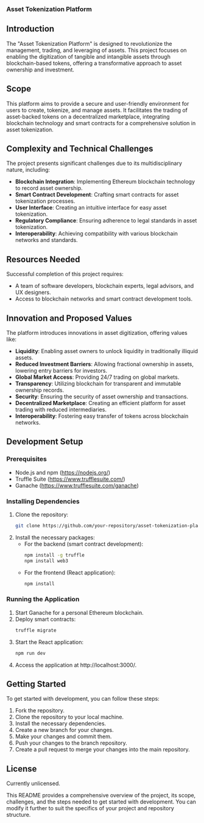 ### Asset Tokenization Platform

## Introduction
The "Asset Tokenization Platform" is designed to revolutionize the management, trading, and leveraging of assets. This project focuses on enabling the digitization of tangible and intangible assets through blockchain-based tokens, offering a transformative approach to asset ownership and investment.

## Scope
This platform aims to provide a secure and user-friendly environment for users to create, tokenize, and manage assets. It facilitates the trading of asset-backed tokens on a decentralized marketplace, integrating blockchain technology and smart contracts for a comprehensive solution in asset tokenization.

## Complexity and Technical Challenges
The project presents significant challenges due to its multidisciplinary nature, including:
- **Blockchain Integration**: Implementing Ethereum blockchain technology to record asset ownership.
- **Smart Contract Development**: Crafting smart contracts for asset tokenization processes.
- **User Interface**: Creating an intuitive interface for easy asset tokenization.
- **Regulatory Compliance**: Ensuring adherence to legal standards in asset tokenization.
- **Interoperability**: Achieving compatibility with various blockchain networks and standards.

## Resources Needed
Successful completion of this project requires:
- A team of software developers, blockchain experts, legal advisors, and UX designers.
- Access to blockchain networks and smart contract development tools.

## Innovation and Proposed Values
The platform introduces innovations in asset digitization, offering values like:
- **Liquidity**: Enabling asset owners to unlock liquidity in traditionally illiquid assets.
- **Reduced Investment Barriers**: Allowing fractional ownership in assets, lowering entry barriers for investors.
- **Global Market Access**: Providing 24/7 trading on global markets.
- **Transparency**: Utilizing blockchain for transparent and immutable ownership records.
- **Security**: Ensuring the security of asset ownership and transactions.
- **Decentralized Marketplace**: Creating an efficient platform for asset trading with reduced intermediaries.
- **Interoperability**: Fostering easy transfer of tokens across blockchain networks.

## Development Setup

### Prerequisites
- Node.js and npm (https://nodejs.org/)
- Truffle Suite (https://www.trufflesuite.com/)
- Ganache (https://www.trufflesuite.com/ganache)

### Installing Dependencies
1. Clone the repository:
   ```bash
   git clone https://github.com/your-repository/asset-tokenization-platform.git
   ```
2. Install the necessary packages:
   - For the backend (smart contract development):
     ```bash
     npm install -g truffle
     npm install web3
     ```
   - For the frontend (React application):
     ```bash
     npm install
     ``` 

### Running the Application
1. Start Ganache for a personal Ethereum blockchain.
2. Deploy smart contracts:
   ```bash
   truffle migrate
   ```
3. Start the React application:
   ```bash
   npm run dev
   ```
4. Access the application at http://localhost:3000/.

## Getting Started
To get started with development, you can follow these steps:
1. Fork the repository.
2. Clone the repository to your local machine.
3. Install the necessary dependencies.
4. Create a new branch for your changes.
5. Make your changes and commit them.
6. Push your changes to the branch repository.
7. Create a pull request to merge your changes into the main repository.

## License
Currently unlicensed.


This README provides a comprehensive overview of the project, its scope, challenges, and the steps needed to get started with development. You can modify it further to suit the specifics of your project and repository structure.